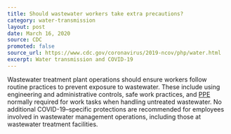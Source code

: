 ```yaml
---
title: Should wastewater workers take extra precautions?
category: water-transmission
layout: post
date: March 16, 2020
source: CDC
promoted: false
source_url: https://www.cdc.gov/coronavirus/2019-ncov/php/water.html
excerpt: Water transmission and COVID-19
---
```


Wastewater treatment plant operations should ensure workers follow routine practices to prevent exposure to wastewater. These include using engineering and administrative controls, safe work practices, and <a href="https://www.cdc.gov/healthywater/global/sanitation/workers_handlingwaste.html"> PPE</a> normally required for work tasks when handling untreated wastewater. No additional COVID-19–specific protections are recommended for employees involved in wastewater management operations, including those at wastewater treatment facilities.
